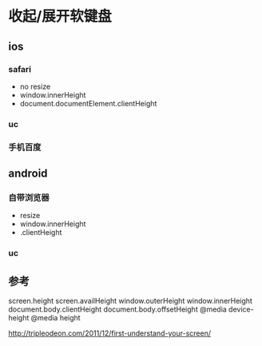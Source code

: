 # 收起/展开软键盘

## ios

### safari

- no resize
- window.innerHeight
- document.documentElement.clientHeight

### uc

### 手机百度

## android

### 自带浏览器

- resize
- window.innerHeight
- <document class="documentElement"></document>.clientHeight

### uc



## 参考

screen.height
screen.availHeight
window.outerHeight
window.innerHeight
document.body.clientHeight
document.body.offsetHeight
@media device-height
@media height


http://tripleodeon.com/2011/12/first-understand-your-screen/